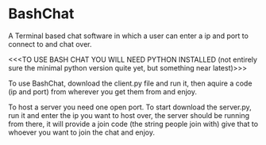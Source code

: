 # BashChat
A Terminal based chat software in which a user can enter a ip and port to connect to and chat over.

<<<TO USE BASH CHAT YOU WILL NEED PYTHON INSTALLED (not entirely sure the minimal python version quite yet, but something near latest)>>>

To use BashChat, download the client.py file and run it, then aquire a code (ip and port) from wherever you get them from and enjoy.

To host a server you need one open port. To start download the server.py, run it and enter the ip you want to host over, the server should be running from there, it will provide a join code (the string people join with) give that to whoever you want to join the chat and enjoy.
